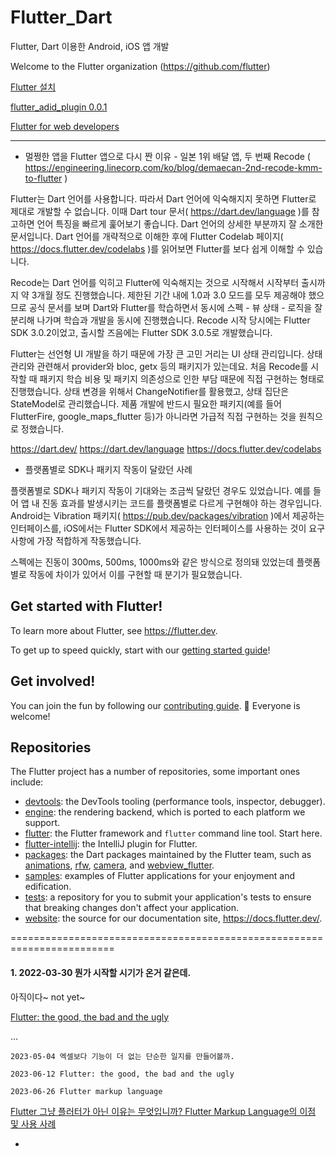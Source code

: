 # Flutter_Dart
Flutter, Dart 이용한 Android, iOS 앱 개발

Welcome to the Flutter organization (https://github.com/flutter)



<a href="https://flutter-ko.dev/docs/get-started/install" target="_blank" >Flutter 설치</a>

<a href="./example/lib/main.dart" >flutter_adid_plugin 0.0.1</a>

<a href="https://flutter-ko.dev/docs/get-started/flutter-for/web-devs"  target="_blank"  >Flutter for web developers</a>

-----------------------------------

* 멀쩡한 앱을 Flutter 앱으로 다시 짠 이유 - 일본 1위 배달 앱, 두 번째 Recode ( https://engineering.linecorp.com/ko/blog/demaecan-2nd-recode-kmm-to-flutter )


Flutter는 Dart 언어를 사용합니다. 따라서 Dart 언어에 익숙해지지 못하면 Flutter로 제대로 개발할 수 없습니다. 
이때 Dart tour 문서( https://dart.dev/language )를 참고하면 언어 특징을 빠르게 훑어보기 좋습니다. 
Dart 언어의 상세한 부분까지 잘 소개한 문서입니다. 
Dart 언어를 개략적으로 이해한 후에 Flutter Codelab 페이지( https://docs.flutter.dev/codelabs )를 읽어보면 Flutter를 보다 쉽게 이해할 수 있습니다.


Recode는 Dart 언어를 익히고 Flutter에 익숙해지는 것으로 시작해서 시작부터 출시까지 약 3개월 정도 진행했습니다. 
제한된 기간 내에 1.0과 3.0 모드를 모두 제공해야 했으므로 공식 문서를 보며 Dart와 Flutter를 학습하면서 
 동시에 스펙 - 뷰 상태 - 로직을 잘 분리해 나가며 학습과 개발을 동시에 진행했습니다. 
Recode 시작 당시에는 Flutter SDK 3.0.2이었고, 출시할 즈음에는 Flutter SDK 3.0.5로 개발했습니다.


Flutter는 선언형 UI 개발을 하기 때문에 가장 큰 고민 거리는 UI 상태 관리입니다. 상태 관리와 관련해서 provider와 bloc, getx 등의 패키지가 있는데요.
처음 Recode를 시작할 때 패키지 학습 비용 및 패키지 의존성으로 인한 부담 때문에 직접 구현하는 형태로 진행했습니다. 
상태 변경을 위해서 ChangeNotifier를 활용했고, 상태 집단은 StateModel로 관리했습니다. 
제품 개발에 반드시 필요한 패키지(예를 들어 FlutterFire, google_maps_flutter 등)가 아니라면 가급적 직접 구현하는 것을 원칙으로 정했습니다.

https://dart.dev/
https://dart.dev/language
https://docs.flutter.dev/codelabs 

* 플랫폼별로 SDK나 패키지 작동이 달랐던 사례

플랫폼별로 SDK나 패키지 작동이 기대와는 조금씩 달랐던 경우도 있었습니다. 
예를 들어 앱 내 진동 효과를 발생시키는 코드를 플랫폼별로 다르게 구현해야 하는 경우입니다. 
Android는 Vibration 패키지( https://pub.dev/packages/vibration )에서 제공하는 인터페이스를, 
iOS에서는 Flutter SDK에서 제공하는 인터페이스를 사용하는 것이 요구 사항에 가장 적합하게 작동했습니다. 

스펙에는 진동이 300ms, 500ms, 1000ms와 같은 방식으로 정의돼 있었는데 플랫폼별로 작동에 차이가 있어서 이를 구현할 때 분기가 필요했습니다. 



## Get started with Flutter!

To learn more about Flutter, see <https://flutter.dev>.

To get up to speed quickly, start with our [getting started guide](https://flutter.dev/docs/get-started)!

## Get involved!

You can join the fun by following our [contributing guide](https://github.com/flutter/flutter/blob/master/CONTRIBUTING.md). 🌈 Everyone is welcome!

## Repositories

The Flutter project has a number of repositories, some important ones include:

<!-- alphabetical -->
* [devtools](https://github.com/flutter/devtools): the DevTools tooling (performance tools, inspector, debugger).
* [engine](https://github.com/flutter/engine): the rendering backend, which is ported to each platform we support.
* [flutter](https://github.com/flutter/flutter): the Flutter framework and `flutter` command line tool. Start here.
* [flutter-intellij](https://github.com/flutter/flutter-intellij): the IntelliJ plugin for Flutter.
* [packages](https://github.com/flutter/packages): the Dart packages maintained by the Flutter team, such as [animations](https://pub.dev/packages/animations), [rfw](https://pub.dev/packages/rfw), [camera](https://pub.dev/packages/camera), and [webview_flutter](https://pub.dev/packages/webview_flutter).
* [samples](https://github.com/flutter/samples): examples of Flutter applications for your enjoyment and edification.
* [tests](https://github.com/flutter/tests): a repository for you to submit your application's tests to ensure that breaking changes don't affect your application.
* [website](https://github.com/flutter/website): the source for our documentation site, https://docs.flutter.dev/.

========================================================================

#### 1. 2022-03-30 뭔가 시작할 시기가 온거 같은데. 
아직이다~
not yet~

[Flutter: the good, the bad and the ugly](https://medium.com/asos-techblog/flutter-vs-react-native-for-ios-android-app-development-c41b4e038db9)

...

    2023-05-04 엑셀보다 기능이 더 없는 단순한 일지를 만들어볼까. 
    
    2023-06-12 Flutter: the good, the bad and the ugly
    
    2023-06-26 Flutter markup language
[Flutter 그냥 플러터가 아닌 이유는 무엇입니까? Flutter Markup Language의 이점 및 사용 사례](https://medium.com/@TheOlajos/why-not-just-flutter-benefits-and-use-cases-of-flutter-markup-language-5e88aa23aeee)




-
